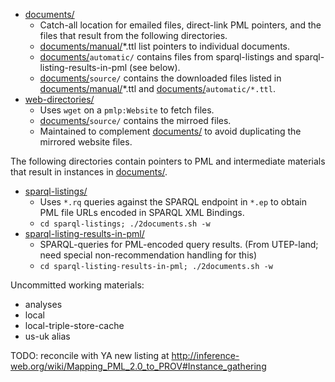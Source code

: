 * [documents/](https://github.com/timrdf/plunk/tree/master/instances/documents)
    * Catch-all location for emailed files, direct-link PML pointers, and the files that result from the following directories.
    * [documents/manual/](https://github.com/timrdf/plunk/tree/master/instances/documents/manual)*.ttl list pointers to individual documents.
    * [documents/](https://github.com/timrdf/plunk/tree/master/instances/documents)`automatic/` contains files from sparql-listings and sparql-listing-results-in-pml (see below).
    * [documents/](https://github.com/timrdf/plunk/tree/master/instances/documents)`source/` contains the downloaded files listed in [documents/manual/](https://github.com/timrdf/plunk/tree/master/instances/documents/manual)*.ttl and [documents/](https://github.com/timrdf/plunk/tree/master/instances/documents/)`automatic/*.ttl`.
* [web-directories/](https://github.com/timrdf/plunk/tree/master/instances/web-directories)
    * Uses `wget` on a `pmlp:Website` to fetch files.
    * [documents/](https://github.com/timrdf/plunk/tree/master/instances/web-directories)`source/` contains the mirroed files.
    * Maintained to complement [documents/](https://github.com/timrdf/plunk/tree/master/instances/documents) to avoid duplicating the mirrored website files.

The following directories contain pointers to PML and intermediate materials that result in instances in [documents/](https://github.com/timrdf/plunk/tree/master/instances/documents).

* [sparql-listings/](https://github.com/timrdf/plunk/tree/master/instances/sparql-listings)
    * Uses `*.rq` queries against the SPARQL endpoint in `*.ep` to obtain PML file URLs encoded in SPARQL XML Bindings.
    * `cd sparql-listings; ./2documents.sh -w`
* [sparql-listing-results-in-pml/](https://github.com/timrdf/plunk/tree/master/instances/sparql-listing-results-in-pml)
    * SPARQL-queries for PML-encoded query results. (From UTEP-land; need special non-recommendation handling for this)
    * `cd sparql-listing-results-in-pml; ./2documents.sh -w`

Uncommitted working materials:
* analyses
* local
* local-triple-store-cache
* us-uk alias

TODO: reconcile with YA new listing at http://inference-web.org/wiki/Mapping_PML_2.0_to_PROV#Instance_gathering
